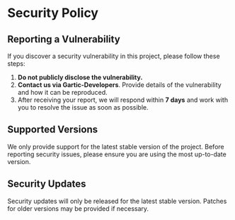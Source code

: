 # Security Policy

## Reporting a Vulnerability

If you discover a security vulnerability in this project, please follow these steps:

1. **Do not publicly disclose the vulnerability.**
2. **Contact us via Gartic-Developers**. Provide details of the vulnerability and how it can be reproduced.
3. After receiving your report, we will respond within **7 days** and work with you to resolve the issue as soon as possible.

## Supported Versions

We only provide support for the latest stable version of the project. Before reporting security issues, please ensure you are using the most up-to-date version.

## Security Updates

Security updates will only be released for the latest stable version. Patches for older versions may be provided if necessary.
